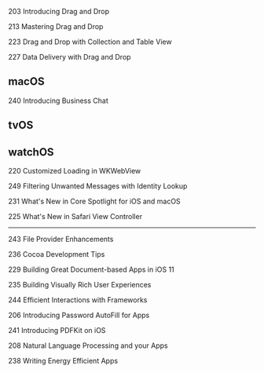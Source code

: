 


203 Introducing Drag and Drop

213 Mastering Drag and Drop

223 Drag and Drop with Collection and Table View

227 Data Delivery with Drag and Drop



## macOS


240 Introducing Business Chat

## tvOS



## watchOS



220 Customized Loading in WKWebView



249 Filtering Unwanted Messages with Identity Lookup


231 What's New in Core Spotlight for iOS and macOS


225 What's New in Safari View Controller



----


243 File Provider Enhancements

236 Cocoa Development Tips



229 Building Great Document-based Apps in iOS 11


235 Building Visually Rich User Experiences

244 Efficient Interactions with Frameworks



206 Introducing Password AutoFill for Apps

241 Introducing PDFKit on iOS


208 Natural Language Processing and your Apps

238 Writing Energy Efficient Apps
